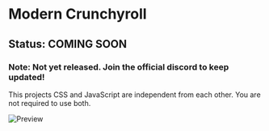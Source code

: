 # Modern Crunchyroll
## Status: COMING SOON
### Note: Not yet released. Join the official discord to keep updated!
This projects CSS and JavaScript are independent from each other. You are not required to use both.

![Preview](https://github.com/pneumahub/Themes_Plugins/blob/master/Crunchyroll/Modern/Resources/AnimeListPreview.PNG?raw=true)
